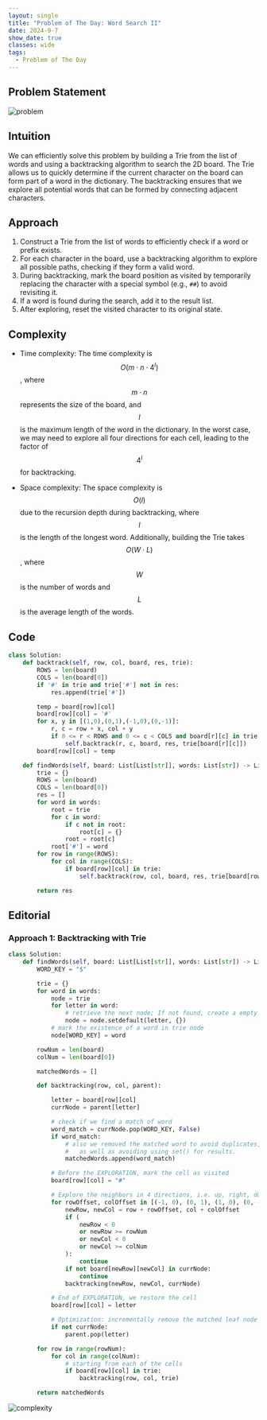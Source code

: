 ```yaml
---
layout: single
title: "Problem of The Day: Word Search II"
date: 2024-9-7
show_date: true
classes: wide
tags:
  - Problem of The Day
---
```


## Problem Statement

![problem](/assets/images/2024-09-07_13-06-11-problem-212.png)

## Intuition

We can efficiently solve this problem by building a Trie from the list of words and using a backtracking algorithm to search the 2D board. The Trie allows us to quickly determine if the current character on the board can form part of a word in the dictionary. The backtracking ensures that we explore all potential words that can be formed by connecting adjacent characters.

## Approach

1. Construct a Trie from the list of words to efficiently check if a word or prefix exists.
2. For each character in the board, use a backtracking algorithm to explore all possible paths, checking if they form a valid word.
3. During backtracking, mark the board position as visited by temporarily replacing the character with a special symbol (e.g., `##`) to avoid revisiting it.
4. If a word is found during the search, add it to the result list.
5. After exploring, reset the visited character to its original state.

## Complexity

- Time complexity:
  The time complexity is $$O(m \cdot n \cdot 4^l)$$, where $$m \cdot n$$ represents the size of the board, and $$l$$ is the maximum length of the word in the dictionary. In the worst case, we may need to explore all four directions for each cell, leading to the factor of $$4^l$$ for backtracking.

- Space complexity:
  The space complexity is $$O(l)$$ due to the recursion depth during backtracking, where $$l$$ is the length of the longest word. Additionally, building the Trie takes $$O(W \cdot L)$$, where $$W$$ is the number of words and $$L$$ is the average length of the words.

## Code

```python
class Solution:
    def backtrack(self, row, col, board, res, trie):
        ROWS = len(board)
        COLS = len(board[0])
        if '#' in trie and trie['#'] not in res:
            res.append(trie['#'])

        temp = board[row][col]
        board[row][col] = '#'
        for x, y in [(1,0),(0,1),(-1,0),(0,-1)]:
            r, c = row + x, col + y
            if 0 <= r < ROWS and 0 <= c < COLS and board[r][c] in trie:
                self.backtrack(r, c, board, res, trie[board[r][c]])
        board[row][col] = temp

    def findWords(self, board: List[List[str]], words: List[str]) -> List[str]:
        trie = {}
        ROWS = len(board)
        COLS = len(board[0])
        res = []
        for word in words:
            root = trie
            for c in word:
                if c not in root:
                    root[c] = {}
                root = root[c]
            root['#'] = word
        for row in range(ROWS):
            for col in range(COLS):
                if board[row][col] in trie:
                    self.backtrack(row, col, board, res, trie[board[row][col]])

        return res
```

## Editorial

### Approach 1: Backtracking with Trie

```python
class Solution:
    def findWords(self, board: List[List[str]], words: List[str]) -> List[str]:
        WORD_KEY = "$"

        trie = {}
        for word in words:
            node = trie
            for letter in word:
                # retrieve the next node; If not found, create a empty node.
                node = node.setdefault(letter, {})
            # mark the existence of a word in trie node
            node[WORD_KEY] = word

        rowNum = len(board)
        colNum = len(board[0])

        matchedWords = []

        def backtracking(row, col, parent):

            letter = board[row][col]
            currNode = parent[letter]

            # check if we find a match of word
            word_match = currNode.pop(WORD_KEY, False)
            if word_match:
                # also we removed the matched word to avoid duplicates,
                #   as well as avoiding using set() for results.
                matchedWords.append(word_match)

            # Before the EXPLORATION, mark the cell as visited
            board[row][col] = "#"

            # Explore the neighbors in 4 directions, i.e. up, right, down, left
            for rowOffset, colOffset in [(-1, 0), (0, 1), (1, 0), (0, -1)]:
                newRow, newCol = row + rowOffset, col + colOffset
                if (
                    newRow < 0
                    or newRow >= rowNum
                    or newCol < 0
                    or newCol >= colNum
                ):
                    continue
                if not board[newRow][newCol] in currNode:
                    continue
                backtracking(newRow, newCol, currNode)

            # End of EXPLORATION, we restore the cell
            board[row][col] = letter

            # Optimization: incrementally remove the matched leaf node in Trie.
            if not currNode:
                parent.pop(letter)

        for row in range(rowNum):
            for col in range(colNum):
                # starting from each of the cells
                if board[row][col] in trie:
                    backtracking(row, col, trie)

        return matchedWords
```

![complexity](/assets/images/2024-09-07_13-13-21-complexity-explained.png)
